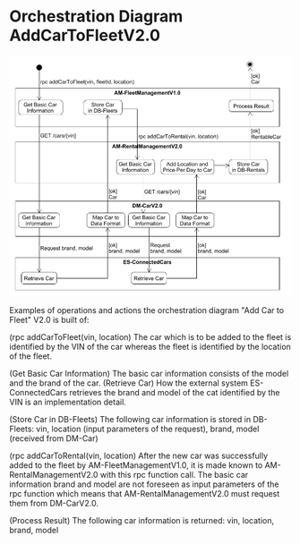 # Orchestration Diagram AddCarToFleetV2.0

![](../figures/od_add_car_to_fleet_v2.0.png)

Examples of operations and actions the orchestration diagram "Add Car to Fleet" V2.0 is built of:

(rpc addCarToFleet(vin, location) The car which is to be added to the fleet is identified by the VIN of the car whereas the fleet is identified by the location of the fleet.

(Get Basic Car Information) The basic car information consists of the model and the brand of the car.
(Retrieve Car) How the external system ES-ConnectedCars retrieves the brand and model of the cat identified by the VIN is an implementation detail.

(Store Car in DB-Fleets) The following car information is stored in DB-Fleets: vin, location (input parameters of the request), brand, model (received from DM-Car)

(rpc addCarToRental(vin, location) After the new car was successfully added to the fleet by AM-FleetManagementV1.0, it is made known to AM-RentalManagementV2.0 with this rpc function call. The basic car information brand and model are not foreseen as input parameters of the rpc function which means that AM-RentalManagementV2.0 must request them from DM-CarV2.0.

(Process Result) The following car information is returned: vin, location, brand, model

